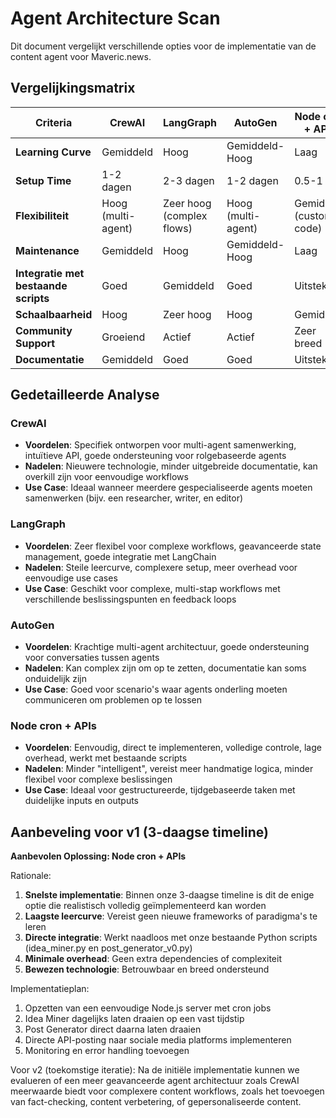 # Agent Architecture Scan

Dit document vergelijkt verschillende opties voor de implementatie van de content agent voor Maveric.news.

## Vergelijkingsmatrix

| Criteria | CrewAI | LangGraph | AutoGen | Node cron + APIs |
|----------|--------|-----------|---------|------------------|
| **Learning Curve** | Gemiddeld | Hoog | Gemiddeld-Hoog | Laag |
| **Setup Time** | 1-2 dagen | 2-3 dagen | 1-2 dagen | 0.5-1 dag |
| **Flexibiliteit** | Hoog (multi-agent) | Zeer hoog (complex flows) | Hoog (multi-agent) | Gemiddeld (custom code) |
| **Maintenance** | Gemiddeld | Hoog | Gemiddeld-Hoog | Laag |
| **Integratie met bestaande scripts** | Goed | Gemiddeld | Goed | Uitstekend |
| **Schaalbaarheid** | Hoog | Zeer hoog | Hoog | Gemiddeld |
| **Community Support** | Groeiend | Actief | Actief | Zeer breed |
| **Documentatie** | Gemiddeld | Goed | Goed | Uitstekend |

## Gedetailleerde Analyse

### CrewAI
- **Voordelen**: Specifiek ontworpen voor multi-agent samenwerking, intuïtieve API, goede ondersteuning voor rolgebaseerde agents
- **Nadelen**: Nieuwere technologie, minder uitgebreide documentatie, kan overkill zijn voor eenvoudige workflows
- **Use Case**: Ideaal wanneer meerdere gespecialiseerde agents moeten samenwerken (bijv. een researcher, writer, en editor)

### LangGraph
- **Voordelen**: Zeer flexibel voor complexe workflows, geavanceerde state management, goede integratie met LangChain
- **Nadelen**: Steile leercurve, complexere setup, meer overhead voor eenvoudige use cases
- **Use Case**: Geschikt voor complexe, multi-stap workflows met verschillende beslissingspunten en feedback loops

### AutoGen
- **Voordelen**: Krachtige multi-agent architectuur, goede ondersteuning voor conversaties tussen agents
- **Nadelen**: Kan complex zijn om op te zetten, documentatie kan soms onduidelijk zijn
- **Use Case**: Goed voor scenario's waar agents onderling moeten communiceren om problemen op te lossen

### Node cron + APIs
- **Voordelen**: Eenvoudig, direct te implementeren, volledige controle, lage overhead, werkt met bestaande scripts
- **Nadelen**: Minder "intelligent", vereist meer handmatige logica, minder flexibel voor complexe beslissingen
- **Use Case**: Ideaal voor gestructureerde, tijdgebaseerde taken met duidelijke inputs en outputs

## Aanbeveling voor v1 (3-daagse timeline)

**Aanbevolen Oplossing: Node cron + APIs**

Rationale:
1. **Snelste implementatie**: Binnen onze 3-daagse timeline is dit de enige optie die realistisch volledig geïmplementeerd kan worden
2. **Laagste leercurve**: Vereist geen nieuwe frameworks of paradigma's te leren
3. **Directe integratie**: Werkt naadloos met onze bestaande Python scripts (idea_miner.py en post_generator_v0.py)
4. **Minimale overhead**: Geen extra dependencies of complexiteit
5. **Bewezen technologie**: Betrouwbaar en breed ondersteund

Implementatieplan:
1. Opzetten van een eenvoudige Node.js server met cron jobs
2. Idea Miner dagelijks laten draaien op een vast tijdstip
3. Post Generator direct daarna laten draaien
4. Directe API-posting naar sociale media platforms implementeren
5. Monitoring en error handling toevoegen

Voor v2 (toekomstige iteratie):
Na de initiële implementatie kunnen we evalueren of een meer geavanceerde agent architectuur zoals CrewAI meerwaarde biedt voor complexere content workflows, zoals het toevoegen van fact-checking, content verbetering, of gepersonaliseerde content.